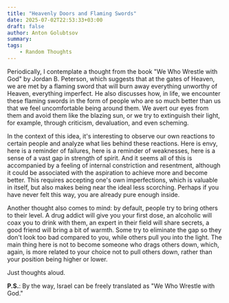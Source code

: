 ```yaml
---
title: "Heavenly Doors and Flaming Swords"
date: 2025-07-02T22:53:33+03:00
draft: false
author: Anton Golubtsov
summary:
tags:
    - Random Thoughts
---
```


Periodically, I contemplate a thought from the book "We Who Wrestle with God" by Jordan B. Peterson, which suggests that at the gates of Heaven, we are met by a flaming sword that will burn away everything unworthy of Heaven, everything imperfect. He also discusses how, in life, we encounter these flaming swords in the form of people who are so much better than us that we feel uncomfortable being around them. We avert our eyes from them and avoid them like the blazing sun, or we try to extinguish their light, for example, through criticism, devaluation, and even scheming.

In the context of this idea, it's interesting to observe our own reactions to certain people and analyze what lies behind these reactions. Here is envy, here is a reminder of failures, here is a reminder of weaknesses, here is a sense of a vast gap in strength of spirit. And it seems all of this is accompanied by a feeling of internal constriction and resentment, although it could be associated with the aspiration to achieve more and become better. This requires accepting one's own imperfections, which is valuable in itself, but also makes being near the ideal less scorching. Perhaps if you have never felt this way, you are already pure enough inside.

Another thought also comes to mind: by default, people try to bring others to their level. A drug addict will give you your first dose, an alcoholic will coax you to drink with them, an expert in their field will share secrets, a good friend will bring a bit of warmth. Some try to eliminate the gap so they don't look too bad compared to you, while others pull you into the light. The main thing here is not to become someone who drags others down, which, again, is more related to your choice not to pull others down, rather than your position being higher or lower.

Just thoughts aloud.

**P.S.**: By the way, Israel can be freely translated as "We Who Wrestle with God."
